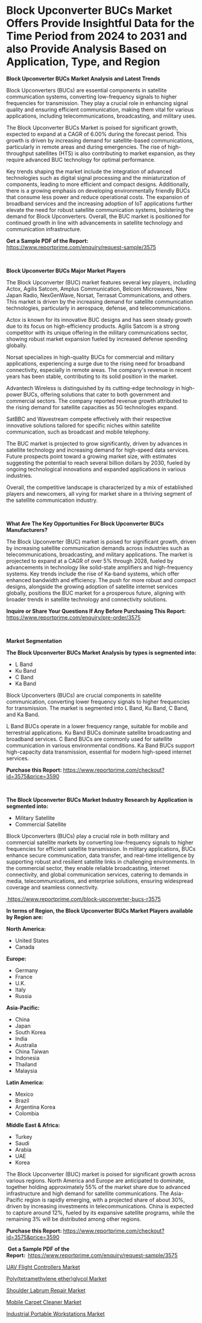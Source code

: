 <p><h1>Block Upconverter BUCs Market Offers Provide Insightful Data for the Time Period from 2024 to 2031 and also Provide Analysis Based on Application, Type, and Region</h1></p><p><strong>Block Upconverter BUCs Market Analysis and Latest Trends</strong></p>
<p><p>Block Upconverters (BUCs) are essential components in satellite communication systems, converting low-frequency signals to higher frequencies for transmission. They play a crucial role in enhancing signal quality and ensuring efficient communication, making them vital for various applications, including telecommunications, broadcasting, and military uses.</p><p>The Block Upconverter BUCs Market is poised for significant growth, expected to expand at a CAGR of 6.00% during the forecast period. This growth is driven by increasing demand for satellite-based communications, particularly in remote areas and during emergencies. The rise of high-throughput satellites (HTS) is also contributing to market expansion, as they require advanced BUC technology for optimal performance.</p><p>Key trends shaping the market include the integration of advanced technologies such as digital signal processing and the miniaturization of components, leading to more efficient and compact designs. Additionally, there is a growing emphasis on developing environmentally friendly BUCs that consume less power and reduce operational costs. The expansion of broadband services and the increasing adoption of IoT applications further elevate the need for robust satellite communication systems, bolstering the demand for Block Upconverters. Overall, the BUC market is positioned for continued growth in line with advancements in satellite technology and communication infrastructure.</p></p>
<p><strong>Get a Sample PDF of the Report:&nbsp;</strong> <a href="https://www.reportprime.com/enquiry/request-sample/3575">https://www.reportprime.com/enquiry/request-sample/3575</a></p>
<p>&nbsp;</p>
<p><strong>Block Upconverter BUCs Major Market Players</strong></p>
<p><p>The Block Upconverter (BUC) market features several key players, including Actox, Agilis Satcom, Amplus Communication, Belcom Microwaves, New Japan Radio, NexGenWave, Norsat, Terrasat Communications, and others. This market is driven by the increasing demand for satellite communication technologies, particularly in aerospace, defense, and telecommunications.</p><p>Actox is known for its innovative BUC designs and has seen steady growth due to its focus on high-efficiency products. Agilis Satcom is a strong competitor with its unique offering in the military communications sector, showing robust market expansion fueled by increased defense spending globally.</p><p>Norsat specializes in high-quality BUCs for commercial and military applications, experiencing a surge due to the rising need for broadband connectivity, especially in remote areas. The company's revenue in recent years has been stable, contributing to its solid position in the market.</p><p>Advantech Wireless is distinguished by its cutting-edge technology in high-power BUCs, offering solutions that cater to both government and commercial sectors. The company reported revenue growth attributed to the rising demand for satellite capacities as 5G technologies expand. </p><p>SatBBC and Wavestream compete effectively with their respective innovative solutions tailored for specific niches within satellite communication, such as broadcast and mobile telephony.</p><p>The BUC market is projected to grow significantly, driven by advances in satellite technology and increasing demand for high-speed data services. Future prospects point toward a growing market size, with estimates suggesting the potential to reach several billion dollars by 2030, fueled by ongoing technological innovations and expanded applications in various industries. </p><p>Overall, the competitive landscape is characterized by a mix of established players and newcomers, all vying for market share in a thriving segment of the satellite communication industry.</p></p>
<p>&nbsp;</p>
<p><strong>What Are The Key Opportunities For Block Upconverter BUCs Manufacturers?</strong></p>
<p><p>The Block Upconverter (BUC) market is poised for significant growth, driven by increasing satellite communication demands across industries such as telecommunications, broadcasting, and military applications. The market is projected to expand at a CAGR of over 5% through 2028, fueled by advancements in technology like solid-state amplifiers and high-frequency systems. Key trends include the rise of Ka-band systems, which offer enhanced bandwidth and efficiency. The push for more robust and compact designs, alongside the growing adoption of satellite internet services globally, positions the BUC market for a prosperous future, aligning with broader trends in satellite technology and connectivity solutions.</p></p>
<p><strong>Inquire or Share Your Questions If Any Before Purchasing This Report:</strong> <a href="https://www.reportprime.com/enquiry/pre-order/3575">https://www.reportprime.com/enquiry/pre-order/3575</a></p>
<p>&nbsp;</p>
<p><strong>Market Segmentation</strong></p>
<p><strong>The Block Upconverter BUCs Market Analysis by types is segmented into:</strong></p>
<p><ul><li>L Band</li><li>Ku Band</li><li>C Band</li><li>Ka Band</li></ul></p>
<p><p>Block Upconverters (BUCs) are crucial components in satellite communication, converting lower frequency signals to higher frequencies for transmission. The market is segmented into L Band, Ku Band, C Band, and Ka Band. </p><p>L Band BUCs operate in a lower frequency range, suitable for mobile and terrestrial applications. Ku Band BUCs dominate satellite broadcasting and broadband services. C Band BUCs are commonly used for satellite communication in various environmental conditions. Ka Band BUCs support high-capacity data transmission, essential for modern high-speed internet services.</p></p>
<p><strong>Purchase this Report:&nbsp;</strong><a href="https://www.reportprime.com/checkout?id=3575&price=3590">https://www.reportprime.com/checkout?id=3575&price=3590</a></p>
<p>&nbsp;</p>
<p><strong>The Block Upconverter BUCs Market Industry Research by Application is segmented into:</strong></p>
<p><ul><li>Military Satellite</li><li>Commercial Satellite</li></ul></p>
<p><p>Block Upconverters (BUCs) play a crucial role in both military and commercial satellite markets by converting low-frequency signals to higher frequencies for efficient satellite transmission. In military applications, BUCs enhance secure communication, data transfer, and real-time intelligence by supporting robust and resilient satellite links in challenging environments. In the commercial sector, they enable reliable broadcasting, internet connectivity, and global communication services, catering to demands in media, telecommunications, and enterprise solutions, ensuring widespread coverage and seamless connectivity.</p></p>
<p><a href="https://www.reportprime.com/block-upconverter-bucs-r3575">&nbsp;https://www.reportprime.com/block-upconverter-bucs-r3575</a></p>
<p><strong>In terms of Region, the Block Upconverter BUCs Market Players available by Region are:</strong></p>
<p>
    <p> <strong> North America: </strong>
        <ul>
            <li>United States</li>
            <li>Canada</li>
        </ul>
        </p> 
    <p> <strong> Europe: </strong>
        <ul>
            <li>Germany</li>
            <li>France</li>
            <li>U.K.</li>
            <li>Italy</li>
            <li>Russia</li>
        </ul>
        </p> 
    <p> <strong> Asia-Pacific: </strong>
        <ul>
            <li>China</li>
            <li>Japan</li>
            <li>South Korea</li>
            <li>India</li>
            <li>Australia</li>
            <li>China Taiwan</li>
            <li>Indonesia</li>
            <li>Thailand</li>
            <li>Malaysia</li>
        </ul>
        </p> 
    <p> <strong> Latin America: </strong>
        <ul>
            <li>Mexico</li>
            <li>Brazil</li>
            <li>Argentina Korea</li>
            <li>Colombia</li>
        </ul>
        </p> 
    <p> <strong> Middle East & Africa: </strong>
        <ul>
            <li>Turkey</li>
            <li>Saudi</li>
            <li>Arabia</li>
            <li>UAE</li>
            <li>Korea</li>
        </ul>
    </p>
    </p>
<p><p>The Block Upconverter (BUC) market is poised for significant growth across various regions. North America and Europe are anticipated to dominate, together holding approximately 55% of the market share due to advanced infrastructure and high demand for satellite communications. The Asia-Pacific region is rapidly emerging, with a projected share of about 30%, driven by increasing investments in telecommunications. China is expected to capture around 12%, fueled by its expansive satellite programs, while the remaining 3% will be distributed among other regions.</p></p>
<p><strong>Purchase this Report: </strong><a href="https://www.reportprime.com/checkout?id=3575&price=3590">https://www.reportprime.com/checkout?id=3575&price=3590</a></p>
<p>&nbsp;<strong>Get a Sample PDF of the Report:&nbsp;&nbsp;</strong><a href="https://www.reportprime.com/enquiry/request-sample/3575">https://www.reportprime.com/enquiry/request-sample/3575</a></p>
<p><strong></strong></p>
<p><p><a href="https://github.com/WillowBruen/Market-Research-Report-List-1/blob/main/uav-flight-controllers-market.md">UAV Flight Controllers Market</a></p><p><a href="https://issuu.com/reportprime-2/docs/polytetramethylene-etherglycol-mark_a4dcbe43d5abda">Poly(tetramethylene ether)glycol Market</a></p><p><a href="https://www.linkedin.com/pulse/global-shoulder-labrum-repair-market-trends-innovations-forward-looking-lpjie?trackingId=ai%2F%2Frs2WSxCVGeB0PO8VuA%3D%3D">Shoulder Labrum Repair Market</a></p><p><a href="https://www.linkedin.com/pulse/mobile-carpet-cleaner-market-research-report-exploring-c76lc?trackingId=4QF1H1y3TA68%2FyGigjnXgg%3D%3D">Mobile Carpet Cleaner Market</a></p><p><a href="https://github.com/luckyshygirl/Market-Research-Report-List-6/blob/main/industrial-portable-workstations-market.md">Industrial Portable Workstations Market</a></p></p>